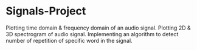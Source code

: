 # Signals-Project
Plotting time domain & frequency domain of an audio signal.
Plotting 2D & 3D spectrogram of audio signal.
Implementing an algorithm to detect number of repetition of specific word in the signal.
